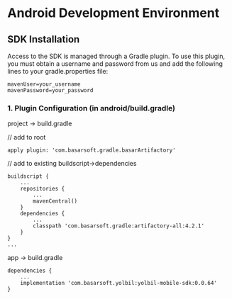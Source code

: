# Android Development Environment

## SDK Installation

Access to the SDK is managed through a Gradle plugin. To use this plugin, you must obtain a username and password from us and add the following lines to your gradle.properties file:

```
mavenUser=your_username
mavenPassword=your_password
```
### 1. Plugin Configuration (in android/build.gradle)

project -> build.gradle

// add to root
```
apply plugin: 'com.basarsoft.gradle.basarArtifactory'
```

// add to existing buildscript->dependencies
```
buildscript {
    ...
    repositories {
        ...
        mavenCentral()
    }
    dependencies {
        ...
        classpath 'com.basarsoft.gradle:artifactory-all:4.2.1'
    }
}
...
```
app -> build.gradle
```
dependencies {
    ...
    implementation 'com.basarsoft.yolbil:yolbil-mobile-sdk:0.0.64'
}
```
